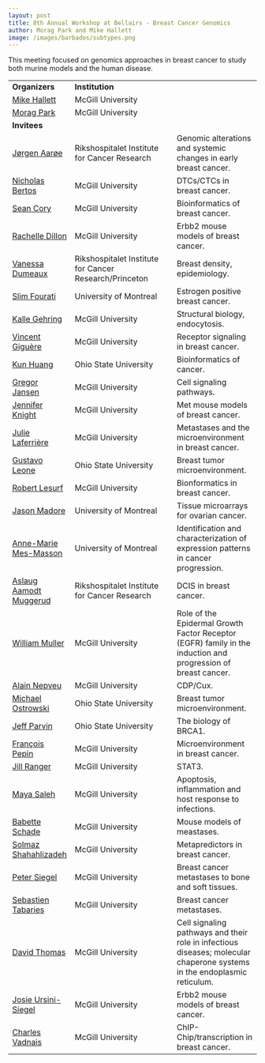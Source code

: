 ```yaml
---
layout: post
title: 8th Annual Workshop at Bellairs - Breast Cancer Genomics
author: Morag Park and Mike Hallett
image: /images/barbados/subtypes.png
---
```


This meeting focused on genomics approaches in breast cancer to study both murine models and the human disease.

<table class="t1" width="624" cellspacing="0" cellpadding="0">
<tbody>
<tr>
<td class="td1" valign="middle"><span class="p1"><strong>Organizers</strong></span></td>
<td class="td2" valign="middle"><span class="p1"><strong>Institution</strong></span></td>
</tr>
<tr>
<td width="10%"><a href="http://www.mcb.mcgill.ca/%7Ehallett/">Mike Hallett</a></td><td width="45%">McGill University</td></tr>
<tr><td width="10%"><a href="http://www.mcgill.ca/mog/research/park/">Morag Park</a></td><td width="45%">McGill University</td></tr>
<tr>
<td class="td1" valign="middle"> <span class="p1"><strong>Invitees</strong></span></td>
<td class="td2" valign="middle"></td>
<td class="td3" valign="middle"></td>
</tr>
<tr><td width="20%"><a href="http://www.rr-research.no/borresen/?k=Group%20members&amp;aid=2747">Jørgen Aarøe</a></td><td width="30%">Rikshospitalet Institute for Cancer Research</td><td width="50%">Genomic alterations and systemic changes in early breast cancer.</td></tr>

<tr><td width="20%"><a href="http://www.mcgill.ca/mog/research/park/bcfgg/">Nicholas Bertos</a></td><td width="30%">McGill University</td><td width="50%">DTCs/CTCs in breast cancer.</td></tr>

<tr><td width="20%"><a href="http://www.mcb.mcgill.ca/research/comblab/about/">Sean Cory</a></td><td width="30%">McGill University</td><td width="50%">Bioinformatics of breast cancer.</td></tr>

<tr><td width="20%"><a href="http://www.mcgill.ca/mog/research/muller/lab/">Rachelle Dillon</a></td><td width="30%">McGill University</td><td width="50%">Erbb2 mouse models of breast cancer.</td></tr>

<tr><td width="20%"><a href="http://www.rr-research.no/borresen/?k=Group%20members&amp;aid=3663">Vanessa Dumeaux</a></td><td width="30%">Rikshospitalet Institute for Cancer Research/Princeton</td><td width="50%">Breast density, epidemiology.</td></tr>

<tr><td width="20%"><a href="http://www.mapageweb.umontreal.ca/maders/theteam/index.html">Slim Fourati</a></td><td width="30%">University of Montreal</td><td width="50%">Estrogen positive breast cancer.</td></tr>

<tr><td width="20%"><a href="http://www.mcgill.ca/biochemistry/department/faculty/gehring/">Kalle Gehring</a></td><td width="30%">McGill University</td><td width="50%">Structural biology, endocytosis.</td></tr>

<tr><td width="20%"><a href="http://www.mcgill.ca/mog/research/giguere/">Vincent Giguère</a></td><td width="30%">McGill University</td><td width="50%">Receptor signaling in breast cancer.</td></tr>

<tr><td width="20%"><a href="http://bmi.osu.edu/~khuang/">Kun Huang</a></td><td width="30%">Ohio State University</td><td width="50%">Bioinformatics of cancer.</td></tr>

<tr><td width="20%"><a href="http://www.mcgill.ca/biochemistry/department/faculty/thomas/">Gregor Jansen</a></td><td width="30%">McGill University</td><td width="50%">Cell signaling pathways.</td></tr>

<tr><td width="20%"><a href="http://www.mcgill.ca/mog/research/park/">Jennifer Knight</a></td><td width="30%">McGill University</td><td width="50%">Met mouse models of breast cancer.</td></tr>

<tr><td width="20%"><a href="http://www.mcgill.ca/mog/research/park/">Julie Laferrière</a></td><td width="30%">McGill University</td><td width="50%">Metastases and the microenvironment in breast cancer.</td></tr>

<tr><td width="20%"><a href="http://www.cancergenetics.med.ohio-state.edu/2848.cfm">Gustavo Leone</a></td><td width="30%">Ohio State University</td><td width="50%">Breast tumor microenvironment.</td></tr>

<tr><td width="20%"><a href="http://www.mcb.mcgill.ca/research/comblab/about/">Robert Lesurf</a></td><td width="30%">McGill University</td><td width="50%">Bionformatics in breast cancer.</td></tr>

<tr><td width="20%"><a href="http://www.recherche.umontreal.ca/chercheurs_unites/chercheur_affichage.asp?noseq_chercheur=137">Jason Madore</a></td><td width="30%">University of Montreal</td><td width="50%">Tissue microarrays for ovarian cancer.</td></tr>

<tr><td width="20%"><a href="http://www.recherche.umontreal.ca/chercheurs_unites/chercheur_affichage.asp?noseq_chercheur=137">Anne-Marie Mes-Masson</a></td><td width="30%">University of Montreal</td><td width="50%">Identification and characterization of expression patterns in cancer progression.</td></tr>

<tr><td width="20%"><a href="http://www.rr-research.no/borresen/?k=Group%20members&amp;aid=3650">Aslaug Aamodt Muggerud</a></td><td width="30%">Rikshospitalet Institute for Cancer Research</td><td width="50%">DCIS in breast cancer.</td></tr>

<tr><td width="20%"><a href="http://www.mcgill.ca/mog/research/muller/">William Muller</a></td><td width="30%">McGill University</td><td width="50%">Role of the Epidermal Growth Factor Receptor (EGFR) family in the induction and progression of breast cancer.</td></tr>

<tr><td width="20%"><a href="http://www.mcgill.ca/mog/research/nepveu/">Alain Nepveu</a></td><td width="30%">McGill University</td><td width="50%">CDP/Cux.</td></tr>

<tr><td width="20%"><a href="http://mmr.med.ohio-state.edu/~mostrowski/">Michael Ostrowski</a></td><td width="30%">Ohio State University</td><td width="50%">Breast tumor microenvironment.</td></tr>

<tr><td width="20%"><a href="http://parvinlab.bmi.ohio-state.edu/index.php?title=Main_Page">Jeff Parvin</a></td><td width="30%">Ohio State University</td><td width="50%">The biology of BRCA1.</td></tr>

<tr><td width="20%"><a href="http://www.mcb.mcgill.ca/research/comblab/about/">François Pepin</a></td><td width="30%">McGill University</td><td width="50%">Microenvironment in breast cancer.</td></tr>

<tr><td width="20%"><a href="http://www.mcgill.ca/mog/research/muller/lab/">Jill Ranger</a></td><td width="30%">McGill University</td><td width="50%">STAT3.</td></tr>

<tr><td width="20%"><a href="http://www.mcgill.ca/microimm/department/associate_adjunct_prof/saleh/">Maya Saleh</a></td><td width="30%">McGill University</td><td width="50%">Apoptosis, inflammation and host response to infections.</td></tr>

<tr><td width="20%"><a href="http://www.mcgill.ca/mog/research/muller/lab/">Babette Schade</a></td><td width="30%">McGill University</td><td width="50%">Mouse models of meastases.</td></tr>

<tr><td width="20%"><a href="http://www.mcb.mcgill.ca/research/comblab/about/">Solmaz Shahahlizadeh</a></td><td width="30%">McGill University</td><td width="50%">Metapredictors in breast cancer.</td></tr>

<tr><td width="20%"><a href="http://people.muhc.ca/peter.siegel/">Peter Siegel</a></td><td width="30%">McGill University</td><td width="50%">Breast cancer metastases to bone and soft tissues.</td></tr>

<tr><td width="20%"><a href="http://www.medicine.mcgill.ca/biochem/siegellab/sebastientabaries.htm">Sebastien Tabaries</a></td><td width="30%">McGill University</td><td width="50%">Breast cancer metastases.</td></tr>

<tr><td width="20%"><a href="http://www.mcgill.ca/biochemistry/department/faculty/thomas/">David Thomas</a></td><td width="30%">McGill University</td><td width="50%">Cell signaling pathways and their role in infectious diseases; molecular chaperone systems in the endoplasmic reticulum.</td></tr>

<tr><td width="20%"><a href="http://www.mcgill.ca/mog/research/muller/lab/">Josie Ursini-Siegel</a></td><td width="30%">McGill University</td><td width="50%">Erbb2 mouse models of breast cancer.</td></tr>

<tr><td width="20%"><a href="http://www.mcgill.ca/mog/research/nepveu/lab/">Charles Vadnais</a></td><td width="30%">McGill University</td><td width="50%">ChIP-Chip/transcription in breast cancer.</td></tr>
</tbody></table>
